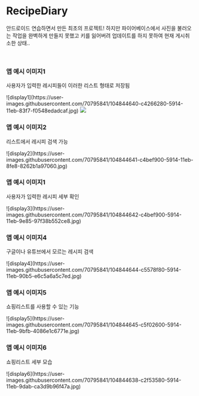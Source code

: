 # RecipeDiary

<p>안드로이드 연습하면서 만든 최초의 프로젝트! 하지만 파이어베이스에서 사진을 불러오는 작업을 완벽하게 만들지 못했고 키를 잃어버려 업데이트를 하지 못하여 현재 게시취소한 상태..</p>
<br>
<h3>앱 예시 이미지1</h3>
<p>사용자가 입력한 레시피들이 이러한 리스트 형태로 저장됨</p>
![display1](https://user-images.githubusercontent.com/70795841/104844640-c4266280-5914-11eb-83f7-f0548edadcaf.jpg)
<img src="https://user-images.githubusercontent.com/70795841/104844640-c4266280-5914-11eb-83f7-f0548edadcaf.jpg">
<h3>앱 예시 이미지2</h3>
<p>리스트에서 레시피 검색 가능</p>
![display2](https://user-images.githubusercontent.com/70795841/104844641-c4bef900-5914-11eb-8fe8-8262b1a97060.jpg)

<h3>앱 예시 이미지1</h3>
<p>사용자가 입력한 레시피 세부 확인</p>
![display3](https://user-images.githubusercontent.com/70795841/104844642-c4bef900-5914-11eb-9e85-97f38b552ce8.jpg)

<h3>앱 예시 이미지4</h3>
<p>구글이나 유튜브에서 모르는 레시피 검색</p>
![display4](https://user-images.githubusercontent.com/70795841/104844644-c5578f80-5914-11eb-90b5-e6c5a6a5c7ed.jpg)

<h3>앱 예시 이미지5</h3>
<p>쇼핑리스트를 사용할 수 있는 기능</p>
![display5](https://user-images.githubusercontent.com/70795841/104844645-c5f02600-5914-11eb-9bfb-4086e1c6771e.jpg)

<h3>앱 예시 이미지6</h3>
<p>쇼핑리스트 세부 모습</p>
![display6](https://user-images.githubusercontent.com/70795841/104844638-c2f53580-5914-11eb-9dab-ca3d9b96f47a.jpg)

